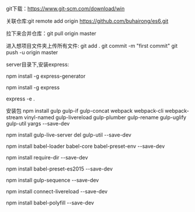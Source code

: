 git下载：https://www.git-scm.com/download/win

关联仓库:git remote add origin https://github.com/buhairong/es6.git

拉下来合并仓库：git pull origin master

进入想项目文件夹上传所有文件:
git add .
git commit -m "first commit"
git push -u origin master

server目录下,安装express:

npm install -g express-generator 

npm install -g express 

express -e .

安装包
npm install gulp gulp-if gulp-concat webpack webpack-cli webpack-stream vinyl-named gulp-livereload gulp-plumber gulp-rename gulp-uglify gulp-util yargs --save-dev

npm install gulp-live-server del gulp-util --save-dev

npm install babel-loader babel-core babel-preset-env --save-dev

npm install require-dir --save-dev

npm install babel-preset-es2015 --save-dev

npm install gulp-sequence --save-dev

npm install connect-livereload --save-dev

npm install babel-polyfill --save-dev